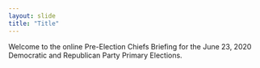 ```yaml
---
layout: slide
title: "Title"
---
```


Welcome to the online Pre-Election Chiefs Briefing for the June 23, 2020 Democratic and Republican Party Primary Elections.
